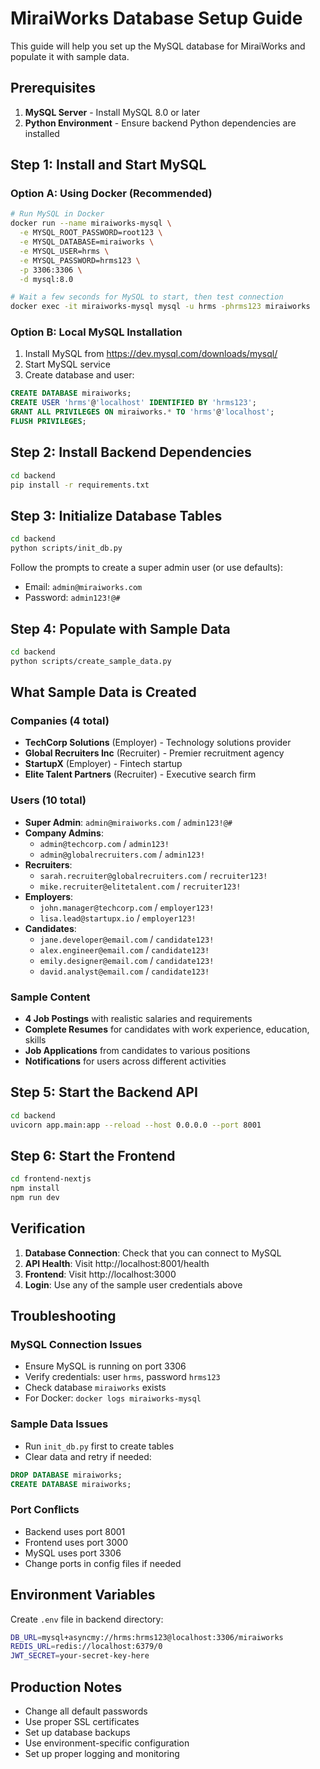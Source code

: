 # MiraiWorks Database Setup Guide

This guide will help you set up the MySQL database for MiraiWorks and populate it with sample data.

## Prerequisites

1. **MySQL Server** - Install MySQL 8.0 or later
2. **Python Environment** - Ensure backend Python dependencies are installed

## Step 1: Install and Start MySQL

### Option A: Using Docker (Recommended)
```bash
# Run MySQL in Docker
docker run --name miraiworks-mysql \
  -e MYSQL_ROOT_PASSWORD=root123 \
  -e MYSQL_DATABASE=miraiworks \
  -e MYSQL_USER=hrms \
  -e MYSQL_PASSWORD=hrms123 \
  -p 3306:3306 \
  -d mysql:8.0

# Wait a few seconds for MySQL to start, then test connection
docker exec -it miraiworks-mysql mysql -u hrms -phrms123 miraiworks
```

### Option B: Local MySQL Installation
1. Install MySQL from https://dev.mysql.com/downloads/mysql/
2. Start MySQL service
3. Create database and user:
```sql
CREATE DATABASE miraiworks;
CREATE USER 'hrms'@'localhost' IDENTIFIED BY 'hrms123';
GRANT ALL PRIVILEGES ON miraiworks.* TO 'hrms'@'localhost';
FLUSH PRIVILEGES;
```

## Step 2: Install Backend Dependencies
```bash
cd backend
pip install -r requirements.txt
```

## Step 3: Initialize Database Tables
```bash
cd backend
python scripts/init_db.py
```

Follow the prompts to create a super admin user (or use defaults):
- Email: `admin@miraiworks.com`
- Password: `admin123!@#`

## Step 4: Populate with Sample Data
```bash
cd backend
python scripts/create_sample_data.py
```

## What Sample Data is Created

### Companies (4 total)
- **TechCorp Solutions** (Employer) - Technology solutions provider
- **Global Recruiters Inc** (Recruiter) - Premier recruitment agency  
- **StartupX** (Employer) - Fintech startup
- **Elite Talent Partners** (Recruiter) - Executive search firm

### Users (10 total)
- **Super Admin**: `admin@miraiworks.com` / `admin123!@#`
- **Company Admins**: 
  - `admin@techcorp.com` / `admin123!`
  - `admin@globalrecruiters.com` / `admin123!`
- **Recruiters**:
  - `sarah.recruiter@globalrecruiters.com` / `recruiter123!`
  - `mike.recruiter@elitetalent.com` / `recruiter123!`
- **Employers**:
  - `john.manager@techcorp.com` / `employer123!`
  - `lisa.lead@startupx.io` / `employer123!`
- **Candidates**:
  - `jane.developer@email.com` / `candidate123!`
  - `alex.engineer@email.com` / `candidate123!`
  - `emily.designer@email.com` / `candidate123!`
  - `david.analyst@email.com` / `candidate123!`

### Sample Content
- **4 Job Postings** with realistic salaries and requirements
- **Complete Resumes** for candidates with work experience, education, skills
- **Job Applications** from candidates to various positions
- **Notifications** for users across different activities

## Step 5: Start the Backend API
```bash
cd backend
uvicorn app.main:app --reload --host 0.0.0.0 --port 8001
```

## Step 6: Start the Frontend
```bash
cd frontend-nextjs
npm install
npm run dev
```

## Verification

1. **Database Connection**: Check that you can connect to MySQL
2. **API Health**: Visit http://localhost:8001/health
3. **Frontend**: Visit http://localhost:3000
4. **Login**: Use any of the sample user credentials above

## Troubleshooting

### MySQL Connection Issues
- Ensure MySQL is running on port 3306
- Verify credentials: user `hrms`, password `hrms123`
- Check database `miraiworks` exists
- For Docker: `docker logs miraiworks-mysql`

### Sample Data Issues
- Run `init_db.py` first to create tables
- Clear data and retry if needed:
```sql
DROP DATABASE miraiworks;
CREATE DATABASE miraiworks;
```

### Port Conflicts
- Backend uses port 8001
- Frontend uses port 3000
- MySQL uses port 3306
- Change ports in config files if needed

## Environment Variables

Create `.env` file in backend directory:
```bash
DB_URL=mysql+asyncmy://hrms:hrms123@localhost:3306/miraiworks
REDIS_URL=redis://localhost:6379/0
JWT_SECRET=your-secret-key-here
```

## Production Notes

- Change all default passwords
- Use proper SSL certificates
- Set up database backups
- Use environment-specific configuration
- Set up proper logging and monitoring